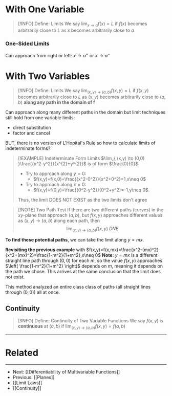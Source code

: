 
# With One Variable
> [!INFO] Define: Limits
> We say $\lim_{ x \to a }f(x)=L$ if $f(x)$ becomes arbitrarily close to $L$ as $x$ becomes arbitrarily close to $a$

### One-Sided Limits
Can approach from right or left: $x\to a^+$ or $x\to a^-$
# With Two Variables
> [!INFO] Define: Limits
> We say $\lim_{ (x,y) \to (a,b) }f(x,y)=L$ if $f(x,y)$ becomes arbitrarily close to $L$ as $(x,y)$ becomes arbitrarily close to $(a,b)$ **along any path in the domain of f**

Can approach along many different paths in the domain but limit techniques still hold from one variable limits:
- direct substitution
- factor and cancel

BUT, there is no version of L'Hopital's Rule so how to calculate limits of indeterminate forms?

> [!EXAMPLE] Indeterminate Form Limits
> $\lim_{ (x,y) \to (0,0) }\frac{{x^2-y^2}}{x^{2}+y^{2}}$ is of form $\frac{0}{0}$:
> - Try to approach along $y=0$:
> 	- $f(x,y)=f(x,0)=\frac{{x^2-0^2}}{x^2+0^2}=1,x\neq 0$
> - Try to approach along $x=0$:
> 	- $f(x,y)=f(0,y)=\frac{{0^2-y^2}}{0^2+y^2}=-1,y\neq 0$.
> 
> Thus, the limit DOES NOT EXIST as the two limits don't agree

> [!NOTE] Two Path Test
> If there are two different paths (curves) in the $xy$-plane that approach $(a,b)$, but $f(x,y)$ approaches different values as $(x,y)\to(a,b)$ along each path, then $$\lim_{ (x,y) \to (a,b) }f(x,y)\; DNE $$ 

**To find these potential paths**, we can take the limit along $y=mx$.

**Revisiting the previous example** with $f(x,y)=f(x,mx)=\frac{x^2-(mx)^2}{x^2+(mx)^2}=\frac{1-m^2}{1+m^2},x\neq 0$
**Note**: $y=mx$ is a different straight line path through $(0,0)$ for each $m$, so the value $f(x,y)$ approaches $\left( \frac{1-m^2}{1+m^2} \right)$ depends on $m$, meaning it depends on the path we chose. This arrives at the same conclusion that the limit does not exist.

This method analyzed an entire class class of paths (all straight lines through $(0,0)$) all at once.

## Continuity

> [!INFO] Define: Continuity of Two Variable Functions
> We say $f(x,y)$ is **continuous** at $(a,b)$ if $\lim_{ (x,y) \to (a,b) }f(x,y)=f(a,b)$




---
# Related
---
- Next: [[Differentiability of Multivariable Functions]]
- Previous: [[Planes]]
- [[Limit Laws]]
- [[Continuity]]